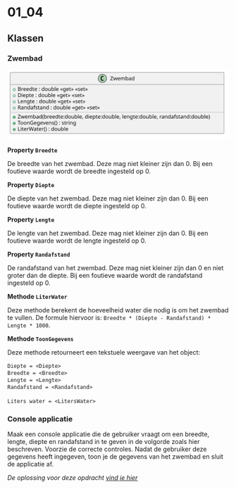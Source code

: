 # 01_04

## Klassen

### Zwembad

![Klassediagram](svg/Zwembad.svg)

**Property `Breedte`**

De breedte van het zwembad. Deze mag niet kleiner zijn dan 0. Bij een foutieve waarde wordt de breedte ingesteld op 0.

**Property `Diepte`**

De diepte van het zwembad. Deze mag niet kleiner zijn dan 0. Bij een foutieve waarde wordt de diepte ingesteld op 0.

**Property `Lengte`**

De lengte van het zwembad. Deze mag niet kleiner zijn dan 0. Bij een foutieve waarde wordt de lengte ingesteld op 0.

**Property `Randafstand`**

De randafstand van het zwembad. Deze mag niet kleiner zijn dan 0 en niet groter dan de diepte. Bij een foutieve waarde wordt de randafstand ingesteld op 0.

**Methode `LiterWater`**

Deze methode berekent de hoeveelheid water die nodig is om het zwembad te vullen. De formule hiervoor is: `Breedte * (Diepte - Randafstand) * Lengte * 1000`.

**Methode `ToonGegevens`**

Deze methode retourneert een tekstuele weergave van het object:

```plaintext
Diepte = <Diepte>
Breedte = <Breedte>
Lengte = <Lengte>
Randafstand = <Randafstand>

Liters water = <LitersWater>
```

### Console applicatie

Maak een console applicatie die de gebruiker vraagt om een breedte, lengte, diepte en randafstand in te geven in de volgorde zoals hier beschreven. Voorzie de correcte controles. Nadat de gebruiker deze gegevens heeft ingegeven, toon je de gegevens van het zwembad en sluit de applicatie af.

*De oplossing voor deze opdracht [vind je hier](https://gitpub.sebastiaanh.com/public/web/f02e8d40-aa4c-4a61-9c14-1d46138f6902)*